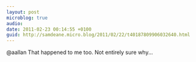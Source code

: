```yaml
---
layout: post
microblog: true
audio: 
date: 2011-02-23 00:14:55 +0100
guid: http://samdeane.micro.blog/2011/02/22/t40187809906032640.html
---
```

@aallan That happened to me too. Not entirely sure why...
